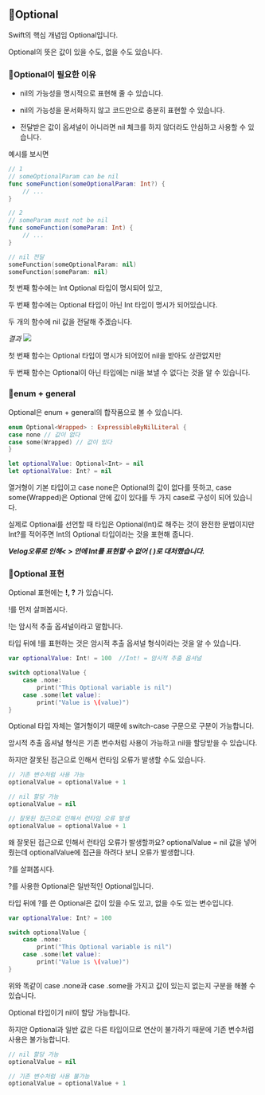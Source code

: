 ## 📌Optional
Swift의 핵심 개념임 Optional입니다.

Optional의 뜻은 값이 있을 수도, 없을 수도 있습니다.


### 📐Optional이 필요한 이유

* nil의 가능성을 명시적으로 표현해 줄 수 있습니다.

* nil의 가능성을 문서화하지 않고 코드만으로 충분히 표현할 수 있습니다.

* 전달받은 값이 옵셔널이 아니라면 nil 체크를 하지 않더라도 안심하고 사용할 수 있습니다.

예시를 보시면
```swift
// 1
// someOptionalParam can be nil
func someFunction(someOptionalParam: Int?) {
	// ...
}

// 2
// someParam must not be nil
func someFunction(someParam: Int) {
	// ...
}

// nil 전달
someFunction(someOptionalParam: nil)
someFunction(someParam: nil)
```
첫 번째 함수에는 Int Optional 타입이 명시되어 있고,

두 번째 함수에는 Optional 타입이 아닌 Int 타입이 명시가 되어있습니다.

두 개의 함수에 nil 값을 전달해 주겠습니다.

*결과*
![](https://images.velog.io/images/jkang4531/post/94e9546e-a033-4516-8e55-5792baf1eed5/image.png)

첫 번째 함수는 Optional 타입이 명시가 되어있어 nil을 받아도 상관없지만

두 번째 함수는 Optional이 아닌 타입에는 nil을 보낼 수 없다는 것을 알 수 있습니다.


### 📐enum + general
Optional은 enum + general의 합작품으로 볼 수 있습니다.

```swift
enum Optional<Wrapped> : ExpressibleByNilLiteral {
case none // 값이 없다
case some(Wrapped) // 값이 있다
}

let optionalValue: Optional<Int> = nil
let optionalValue: Int? = nil
```
열거형이 기본 타입이고 case none은 Optional의 값이 없다를 뜻하고, case some(Wrapped)은 Optional 안에 값이 있다를 두 가지 case로 구성이 되어 있습니다.

실제로 Optional를 선언할 때 타입은 Optional(Int)로 해주는 것이 완전한 문법이지만 Int?를 적어주면
Int의 Optional 타입이라는 것을 표현해 줍니다.

_**Velog오류로 인해< > 안에 Int를 표현할 수 없어 ( )로 대처했습니다.**_

  
### 📐Optional 표현
  
Optional 표현에는 **!, ?** 가 있습니다.
  
!를 먼저 살펴봅시다.

!는 암시적 추출 옵셔널이라고 말합니다.
  
타입 뒤에 !를 표현하는 것은 암시적 추출 옵셔널 형식이라는 것을 알 수 있습니다.
 
```swift
var optionalValue: Int! = 100  //Int! = 암시적 추출 옵셔널

switch optionalValue {
	case .none:
    	print("This Optional variable is nil")
    case .some(let value):
    	print("Value is \(value)")
}
```
Optional 타입 자체는 열거형이기 때문에 switch-case 구문으로 구분이 가능합니다.


암시적 추출 옵셔널 형식은 기존 변수처럼 사용이 가능하고 nil을 할당받을 수 있습니다.

하지만 잘못된 접근으로 인해서 런타임 오류가 발생할 수도 있습니다.

```swift
// 기존 변수처럼 사용 가능
optionalValue = optionalValue + 1

// nil 할당 가능
optionalValue = nil

// 잘못된 접근으로 인해서 런타임 오류 발생
optionalValue = optionalValue + 1
```
왜 잘못된 접근으로 인해서 런타임 오류가 발생할까요?
optionalValue = nil 값을 넣어줬는데 optionalValue에 접근을 하려다 보니 오류가 발생합니다.


?를 살펴봅시다.

?를 사용한 Optional은 일반적인 Optional입니다.

타입 뒤에 ?를 쓴 Optional은 값이 있을 수도 있고, 없을 수도 있는 변수입니다.

```swift
var optionalValue: Int? = 100

switch optionalValue {
	case .none:
    	print("This Optional variable is nil")
    case .some(let value):
    	print("Value is \(value)")
}
```
위와 똑같이 case .none과 case .some을 가지고 값이 있는지 없는지 구분을 해볼 수 있습니다.

Optional 타입이기 nil이 할당 가능합니다.

하지만 Optional과 일반 값은 다른 타입이므로 연산이 불가하기 때문에 기존 변수처럼 사용은 불가능합니다.

```swift
// nil 할당 가능
optionalValue = nil

// 기존 변수처럼 사용 불가능
optionalValue = optionalValue + 1
```
